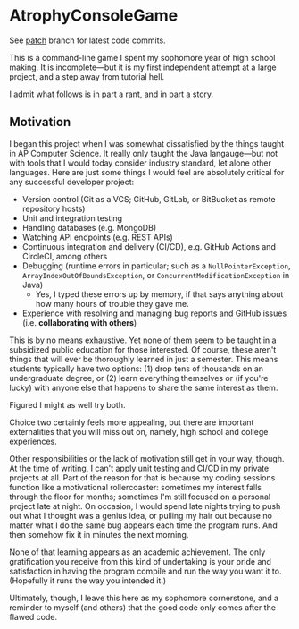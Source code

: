 # AtrophyConsoleGame
See [patch](https://github.com/calculub/AtrophyConsoleGame/tree/patch) branch for latest code commits.

This is a command-line game I spent my sophomore year of high school making. It is incomplete—but it is my first independent attempt at a large project, and a step away from tutorial hell.

I admit what follows is in part a rant, and in part a story.

## Motivation

I began this project when I was somewhat dissatisfied by the things taught in AP Computer Science. It really only taught the Java langauge—but not with tools that I would today consider industry standard, let alone other languages. Here are just some things I would feel are absolutely critical for any successful developer project:
- Version control (Git as a VCS; GitHub, GitLab, or BitBucket as remote repository hosts)
- Unit and integration testing
- Handling databases (e.g. MongoDB)
- Watching API endpoints (e.g. REST APIs)
- Continuous integration and delivery (CI/CD), e.g. GitHub Actions and CircleCI, among others
- Debugging (runtime errors in particular; such as a `NullPointerException`, `ArrayIndexOutOfBoundsException`, or `ConcurrentModificationException` in Java)
  - Yes, I typed these errors up by memory, if that says anything about how many hours of trouble they gave me.
- Experience with resolving and managing bug reports and GitHub issues (i.e. **collaborating with others**)

This is by no means exhaustive. Yet none of them seem to be taught in a subsidized public education for those interested. Of course, these aren't things that will ever be thoroughly learned in just a semester. This means students typically have two options: (1) drop tens of thousands on an undergraduate degree, or (2) learn everything themselves or (if you're lucky) with anyone else that happens to share the same interest as them.

Figured I might as well try both.

Choice two certainly feels more appealing, but there are important externalities that you will miss out on, namely, high school and college experiences.

Other responsibilities or the lack of motivation still get in your way, though. At the time of writing, I can't apply unit testing and CI/CD in my private projects at all. Part of the reason for that is because my coding sessions function like a motivational rollercoaster: sometimes my interest falls through the floor for months; sometimes I'm still focused on a personal project late at night. On occasion, I would spend late nights trying to push out what I thought was a genius idea, or pulling my hair out because no matter what I do the same bug appears each time the program runs. And then somehow fix it in minutes the next morning.

None of that learning appears as an academic achievement. The only gratification you receive from this kind of undertaking is your pride and satisfaction in having the program compile and run the way you want it to. (Hopefully it runs the way you intended it.)

Ultimately, though, I leave this here as my sophomore cornerstone, and a reminder to myself (and others) that the good code only comes after the flawed code.
